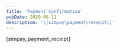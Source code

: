 ```yaml
---
title: 'Payment Confirmation'
pubDate: 2020-06-11
description: '\[simpay\payment\receipt\]'
---
```


\[simpay_payment_receipt\]
